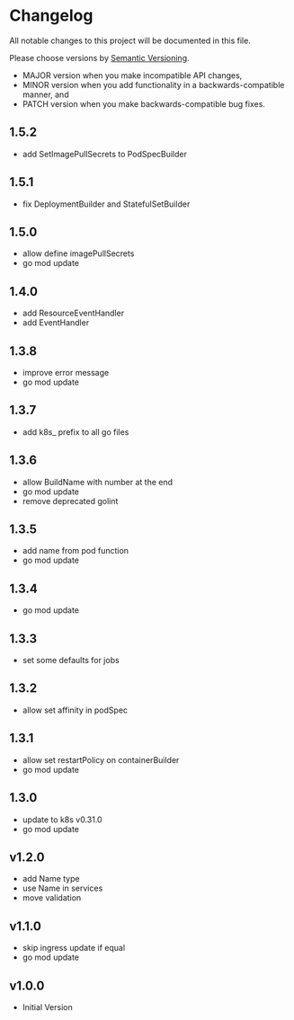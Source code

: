# Changelog

All notable changes to this project will be documented in this file.

Please choose versions by [Semantic Versioning](http://semver.org/).

* MAJOR version when you make incompatible API changes,
* MINOR version when you add functionality in a backwards-compatible manner, and
* PATCH version when you make backwards-compatible bug fixes.

## 1.5.2

- add SetImagePullSecrets to PodSpecBuilder 

## 1.5.1

- fix DeploymentBuilder and StatefulSetBuilder

## 1.5.0

- allow define imagePullSecrets
- go mod update

## 1.4.0

- add ResourceEventHandler
- add EventHandler

## 1.3.8

- improve error message
- go mod update

## 1.3.7

- add k8s_ prefix to all go files

## 1.3.6

- allow BuildName with number at the end
- go mod update
- remove deprecated golint

## 1.3.5

- add name from pod function
- go mod update

## 1.3.4

- go mod update

## 1.3.3

- set some defaults for jobs

## 1.3.2

- allow set affinity in podSpec

## 1.3.1

- allow set restartPolicy on containerBuilder
- go mod update

## 1.3.0

- update to k8s v0.31.0
- go mod update

## v1.2.0

- add Name type
- use Name in services
- move validation

## v1.1.0

- skip ingress update if equal
- go mod update

## v1.0.0

- Initial Version
